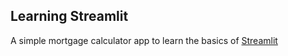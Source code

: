 ## Learning Streamlit

A simple mortgage calculator app to learn the basics of [Streamlit](https://streamlit.io)